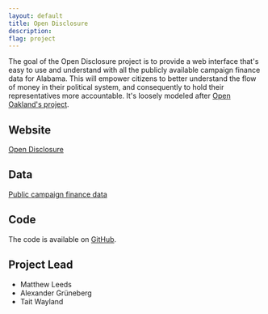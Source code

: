 ```yaml
---
layout: default
title: Open Disclosure
description: 
flag: project
---
```


The goal of the Open Disclosure project is to provide a web interface that's easy
to use and understand with all the publicly available campaign finance data for
Alabama. This will empower citizens to better understand the flow of money in their
political system, and consequently to hold their representatives more accountable.
It's loosely modeled after [Open Oakland's project](http://opendisclosure.io/).

Website
----
[Open Disclosure](http://www.codeforbirmingham.org/Open-Disclosure/)

Data
----

[Public campaign finance data](http://fcpa.alabamavotes.gov/PublicSite/DataDownload.aspx)


Code
----

The code is available on [GitHub](https://github.com/CodeforBirmingham/Open-Disclosure).


Project Lead
------------

- Matthew Leeds
- Alexander Grüneberg
- Tait Wayland 
